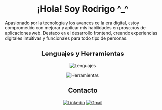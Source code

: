 <h1 align="center">¡Hola! Soy Rodrigo ^_^</h1>

Apasionado por la tecnología y los avances de la era digital, estoy comprometido con mejorar y aplicar mis habilidades en proyectos de aplicaciones web. Destaco en el desarrollo frontend, creando experiencias digitales intuitivas y funcionales para todo tipo de personas.
<div align="center">

## Lenguajes y Herramientas

![Lenguajes](https://skillicons.dev/icons?i=html,css,js,ts,angular,bootstrap,java,php,mysql)

![Herramientas](https://skillicons.dev/icons?i=eclipse,vscode,git,ps,firebase,postman)


## Contacto

[![Linkedin](https://skillicons.dev/icons?i=linkedin)](https://www.linkedin.com/in/rodrigo-martinez-delgado/) [![Gmail](https://skillicons.dev/icons?i=gmail)](mailto:rodrigo.mardel.daw@gmail.com)

</div>
